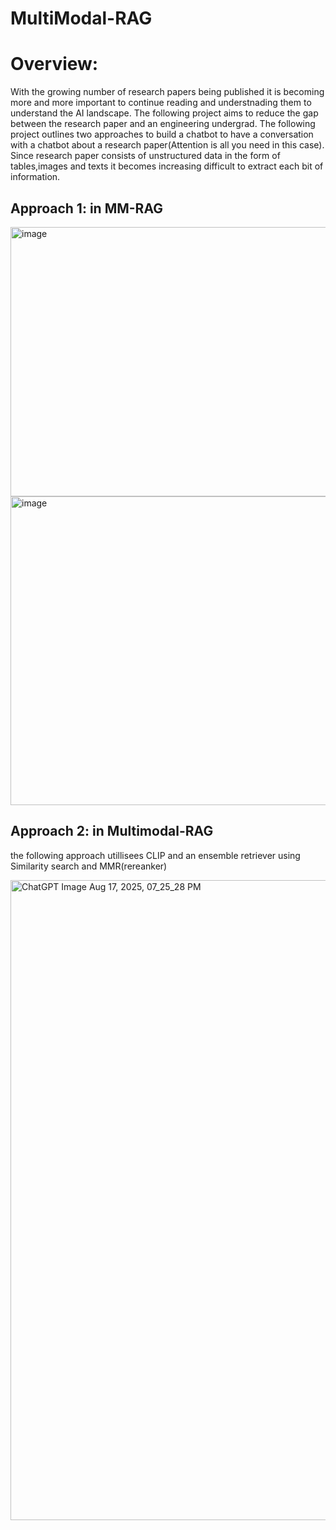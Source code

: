 # MultiModal-RAG

# Overview: 
With the growing number of research papers being published it is becoming more and more important to continue reading and understnading them to understand the AI landscape. The following project aims to reduce the gap between the research paper and an engineering undergrad. The following project outlines two approaches to build a chatbot to have a conversation with a chatbot about a research paper(Attention is all you need in this case). Since research paper consists of unstructured data in the form of tables,images and texts it becomes increasing difficult to extract each bit of information.

## Approach 1: in MM-RAG
<img width="850" height="431" alt="image" src="https://github.com/user-attachments/assets/10c39482-64b2-4c60-b225-4b06c49df0e4" />

<img width="850" height="494" alt="image" src="https://github.com/user-attachments/assets/24bbc42d-fb97-4189-99b7-01b7b61a30e1" />


## Approach 2: in Multimodal-RAG 
the following approach utillisees CLIP and an ensemble retriever using Similarity search and MMR(rereanker)

<img width="1536" height="1024" alt="ChatGPT Image Aug 17, 2025, 07_25_28 PM" src="https://github.com/user-attachments/assets/7cbd9cc4-aa9b-45cf-ad4c-9b2ca84b7d83" />

